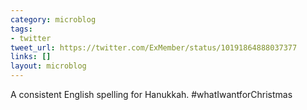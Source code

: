 ```yaml
---
category: microblog
tags:
- twitter
tweet_url: https://twitter.com/ExMember/status/10191864888037377
links: []
layout: microblog
---
```

A consistent English spelling for Hanukkah. #whatIwantforChristmas
